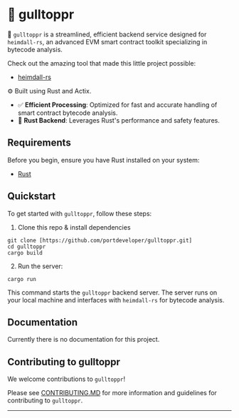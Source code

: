 # 🐎 gulltoppr

🧪 `gulltoppr` is a streamlined, efficient backend service designed for `heimdall-rs`, an advanced EVM smart contract toolkit specializing in bytecode analysis.

Check out the amazing tool that made this little project possible:

- [heimdall-rs](https://github.com/Jon-Becker/heimdall-rs)

⚙️ Built using Rust and Actix.

- ✅ **Efficient Processing**: Optimized for fast and accurate handling of smart contract bytecode analysis.
- 🔗 **Rust Backend**: Leverages Rust's performance and safety features.

## Requirements

Before you begin, ensure you have Rust installed on your system:

- [Rust](https://www.rust-lang.org/tools/install)

## Quickstart

To get started with `gulltoppr`, follow these steps:

1. Clone this repo & install dependencies

```
git clone [https://github.com/portdeveloper/gulltoppr.git]
cd gulltoppr
cargo build
```

2. Run the server:

```
cargo run
```

This command starts the `gulltoppr` backend server. The server runs on your local machine and interfaces with `heimdall-rs` for bytecode analysis.

## Documentation

Currently there is no documentation for this project.

## Contributing to gulltoppr

We welcome contributions to `gulltoppr`!

Please see [CONTRIBUTING.MD](CONTRIBUTING.md) for more information and guidelines for contributing to `gulltoppr`.

---
